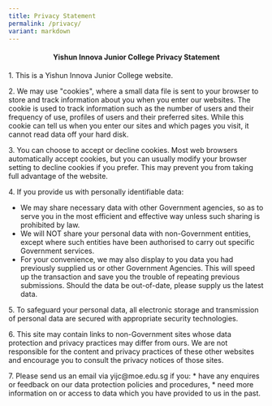 ```yaml
---
title: Privacy Statement
permalink: /privacy/
variant: markdown
---
```

<center><h4><strong>Yishun Innova Junior College Privacy Statement</strong></h4></center>

<p>1.	This is a Yishun Innova Junior College website.</p>
 	 
<p>2.	We may use "cookies", where a small data file is sent to your browser to store and track information about you when you enter our websites. The cookie is used to track information such as the number of users and their frequency of use, profiles of users and their preferred sites. While this cookie can tell us when you enter our sites and which pages you visit, it cannot read data off your hard disk.</p>
 	 
<p>3.	You can choose to accept or decline cookies. Most web browsers automatically accept cookies, but you can usually modify your browser setting to decline cookies if you prefer. This may prevent you from taking full advantage of the website.</p>

<p>4. If you provide us with personally identifiable data:
	
* We may share necessary data with other Government agencies, so as to serve you in the most efficient and effective way unless such sharing is prohibited by law.
* We will NOT share your personal data with non-Government entities, except where such entities have been authorised to carry out specific Government services.
* For your convenience, we may also display to you data you had previously supplied us or other Government Agencies. This will speed up the transaction and save you the trouble of repeating previous submissions. Should the data be out-of-date, please supply us the latest data. </p>
  	 
<p>5.	To safeguard your personal data, all electronic storage and transmission of personal data are secured with appropriate security technologies.</p>
 	 
<p>6.	This site may contain links to non-Government sites whose data protection and privacy practices may differ from ours. We are not responsible for the content and privacy practices of these other websites and encourage you to consult the privacy notices of those sites. </p>

<p> 7. Please send us an email via yijc@moe.edu.sg if you:
* have any enquires or feedback on our data protection policies and procedures,
* need more information on or access to data which you have provided to us in the past.</p>